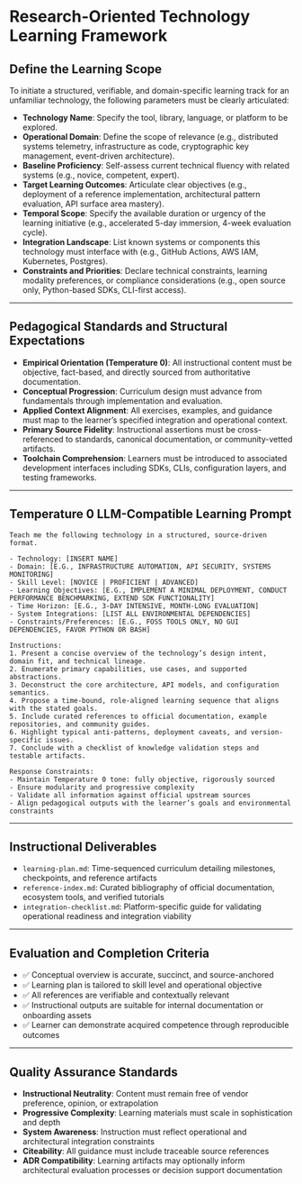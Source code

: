 # Research-Oriented Technology Learning Framework

## Define the Learning Scope

To initiate a structured, verifiable, and domain-specific learning track for an unfamiliar technology, the following parameters must be clearly articulated:

- **Technology Name**: Specify the tool, library, language, or platform to be explored.
- **Operational Domain**: Define the scope of relevance (e.g., distributed systems telemetry, infrastructure as code, cryptographic key management, event-driven architecture).
- **Baseline Proficiency**: Self-assess current technical fluency with related systems (e.g., novice, competent, expert).
- **Target Learning Outcomes**: Articulate clear objectives (e.g., deployment of a reference implementation, architectural pattern evaluation, API surface area mastery).
- **Temporal Scope**: Specify the available duration or urgency of the learning initiative (e.g., accelerated 5-day immersion, 4-week evaluation cycle).
- **Integration Landscape**: List known systems or components this technology must interface with (e.g., GitHub Actions, AWS IAM, Kubernetes, Postgres).
- **Constraints and Priorities**: Declare technical constraints, learning modality preferences, or compliance considerations (e.g., open source only, Python-based SDKs, CLI-first access).

---

## Pedagogical Standards and Structural Expectations

- **Empirical Orientation (Temperature 0)**: All instructional content must be objective, fact-based, and directly sourced from authoritative documentation.
- **Conceptual Progression**: Curriculum design must advance from fundamentals through implementation and evaluation.
- **Applied Context Alignment**: All exercises, examples, and guidance must map to the learner’s specified integration and operational context.
- **Primary Source Fidelity**: Instructional assertions must be cross-referenced to standards, canonical documentation, or community-vetted artifacts.
- **Toolchain Comprehension**: Learners must be introduced to associated development interfaces including SDKs, CLIs, configuration layers, and testing frameworks.

---

## Temperature 0 LLM-Compatible Learning Prompt

```text
Teach me the following technology in a structured, source-driven format.

- Technology: [INSERT NAME]
- Domain: [E.G., INFRASTRUCTURE AUTOMATION, API SECURITY, SYSTEMS MONITORING]
- Skill Level: [NOVICE | PROFICIENT | ADVANCED]
- Learning Objectives: [E.G., IMPLEMENT A MINIMAL DEPLOYMENT, CONDUCT PERFORMANCE BENCHMARKING, EXTEND SDK FUNCTIONALITY]
- Time Horizon: [E.G., 3-DAY INTENSIVE, MONTH-LONG EVALUATION]
- System Integrations: [LIST ALL ENVIRONMENTAL DEPENDENCIES]
- Constraints/Preferences: [E.G., FOSS TOOLS ONLY, NO GUI DEPENDENCIES, FAVOR PYTHON OR BASH]

Instructions:
1. Present a concise overview of the technology’s design intent, domain fit, and technical lineage.
2. Enumerate primary capabilities, use cases, and supported abstractions.
3. Deconstruct the core architecture, API models, and configuration semantics.
4. Propose a time-bound, role-aligned learning sequence that aligns with the stated goals.
5. Include curated references to official documentation, example repositories, and community guides.
6. Highlight typical anti-patterns, deployment caveats, and version-specific issues.
7. Conclude with a checklist of knowledge validation steps and testable artifacts.

Response Constraints:
- Maintain Temperature 0 tone: fully objective, rigorously sourced
- Ensure modularity and progressive complexity
- Validate all information against official upstream sources
- Align pedagogical outputs with the learner’s goals and environmental constraints
```

---

## Instructional Deliverables

- `learning-plan.md`: Time-sequenced curriculum detailing milestones, checkpoints, and reference artifacts
- `reference-index.md`: Curated bibliography of official documentation, ecosystem tools, and verified tutorials
- `integration-checklist.md`: Platform-specific guide for validating operational readiness and integration viability

---

## Evaluation and Completion Criteria

- ✅ Conceptual overview is accurate, succinct, and source-anchored
- ✅ Learning plan is tailored to skill level and operational objective
- ✅ All references are verifiable and contextually relevant
- ✅ Instructional outputs are suitable for internal documentation or onboarding assets
- ✅ Learner can demonstrate acquired competence through reproducible outcomes

---

## Quality Assurance Standards

- **Instructional Neutrality**: Content must remain free of vendor preference, opinion, or extrapolation
- **Progressive Complexity**: Learning materials must scale in sophistication and depth
- **System Awareness**: Instruction must reflect operational and architectural integration constraints
- **Citeability**: All guidance must include traceable source references
- **ADR Compatibility**: Learning artifacts may optionally inform architectural evaluation processes or decision support documentation
